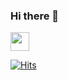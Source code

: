 ### Hi there 👋
<img src="https://www.google.com/url?sa=i&url=https%3A%2F%2Fdribbble.com%2Fshots%2F3031368-Me-Animation&psig=AOvVaw29zc1eYXscz6d7nEuoZ9Qp&ust=1623611994714000&source=images&cd=vfe&ved=0CAIQjRxqFwoTCPjB0pjokvECFQAAAAAdAAAAABAT" width="30px">

[![Hits](https://hits.seeyoufarm.com/api/count/incr/badge.svg?url=https%3A%2F%2Fgithub.com%2FSelvaLakshmiSV%2Fhit-counter&count_bg=%23C284B8&title_bg=%233C1C92&icon=github.svg&icon_color=%234298B0&title=Visits&edge_flat=false)](https://hits.seeyoufarm.com)

<!--
**SelvaLakshmiSV/SelvaLakshmiSV** is a ✨ _special_ ✨ repository because its `README.md` (this file) appears on your GitHub profile.

Here are some ideas to get you started:

- 🔭 I’m currently working on ...
- 🌱 I’m currently learning ...
- 👯 I’m looking to collaborate on ...
- 🤔 I’m looking for help with ...
- 💬 Ask me about ...
- 📫 How to reach me: ...
- 😄 Pronouns: ...
- ⚡ Fun fact: ...
-->
